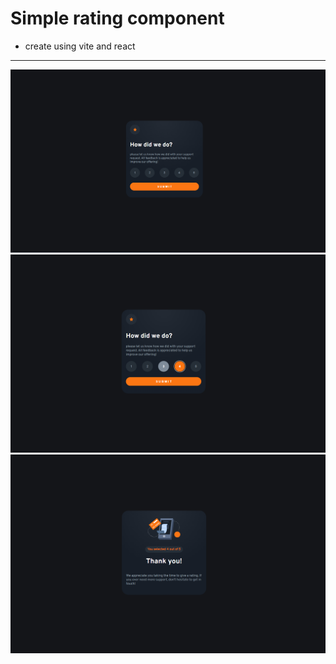 # Simple rating component
- create using vite and react

---

![Exemplo 1](https://github.com/Cristian695/interactive-rating/blob/main/Captura%20de%20tela_20230228_105012.png)
![Exemplo 2](https://github.com/Cristian695/interactive-rating/blob/main/Captura%20de%20tela_20230228_105038.png)
![Exemplo 3](https://github.com/Cristian695/interactive-rating/blob/main/Captura%20de%20tela_20230228_105052.png)
